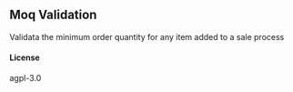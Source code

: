 ## Moq Validation

Validata the minimum order quantity for any item added to a sale process

#### License

agpl-3.0